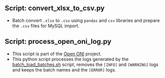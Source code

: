 ## Script: convert_xlsx_to_csv.py

- Batch convert `.xlsx` to `.csv` using `pandas` and `csv` libraries and prepare the `.csv` files for MySQL import.

## Script: process_open_oni_log.py

- This script is part of the [Open ONI](https://github.com/jameswsullivan/open-oni) project.
- This python script processes the logs generated by the [batch_load_batches.sh](https://github.com/jameswsullivan/open-oni/blob/update/open-oni-test-bed/batch_load_batches.sh) script, removes the `[INFO]` and `[WARNING]` logs and keeps the batch names and the `[ERROR]` logs.